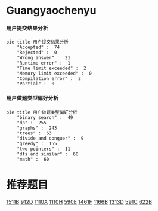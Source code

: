 # Guangyaochenyu

<!-- tabs:start -->



#### **用户提交结果分析**

```mermaid
pie title 用户提交结果分析
    "Accepted" :  74
    "Rejected" :  0
    "Wrong answer" :  21
    "Runtime error" :  1
    "Time limit exceeded" :  2
    "Memory limit exceeded" :  0
    "Compilation error" :  2
    "Partial" :  0
```

#### **用户做题类型偏好分析**

```mermaid
pie title 用户做题类型偏好分析
    "binary search" :  49
    "dp" :  255
    "graphs" :  243
    "trees" :  63
    "divide and conquer" :  9
    "greedy" :  155
    "two pointers" :  11
    "dfs and similar" :  60
    "math" :  60
```



<!-- tabs:end -->
# 推荐题目
[1511B](https://codeforces.com/contest/1511/problem/B)
[912D](https://codeforces.com/contest/912/problem/D)
[1110A](https://codeforces.com/contest/1110/problem/A)
[1110H](https://codeforces.com/contest/1110/problem/H)
[590E](https://codeforces.com/contest/590/problem/E)
[1461F](https://codeforces.com/contest/1461/problem/F)
[1166B](https://codeforces.com/contest/1166/problem/B)
[1313D](https://codeforces.com/contest/1313/problem/D)
[591C](https://codeforces.com/contest/591/problem/C)
[622B](https://codeforces.com/contest/622/problem/B)
